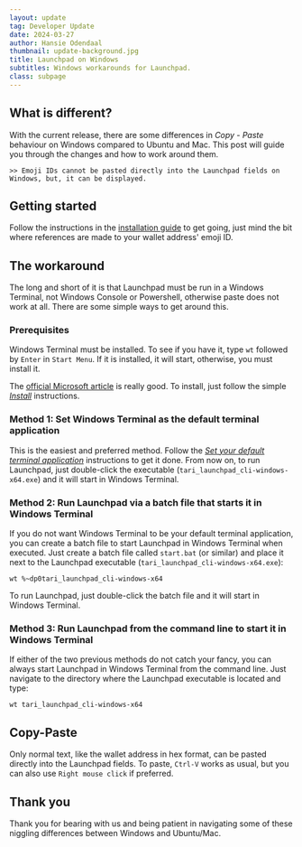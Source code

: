 ```yaml
---
layout: update
tag: Developer Update
date: 2024-03-27
author: Hansie Odendaal
thumbnail: update-background.jpg
title: Launchpad on Windows
subtitles: Windows workarounds for Launchpad.
class: subpage
---
```


## What is different?

With the current release, there are some differences in _Copy - Paste_ behaviour on Windows compared to Ubuntu and Mac. This post will guide you through the changes and how to work around them.

```
>> Emoji IDs cannot be pasted directly into the Launchpad fields on Windows, but, it can be displayed.
```

## Getting started

Follow the instructions in the [installation guide](https://www.tari.com/launchpad-guide/) to get going, just mind the bit where references are made to your wallet address' emoji ID.

## The workaround

The long and short of it is that Launchpad must be run in a Windows Terminal, not Windows Console or Powershell, otherwise paste does not work at all. There are some simple ways to get around this.

### Prerequisites

Windows Terminal must be installed. To see if you have it, type `wt` followed by `Enter` in `Start Menu`. If it is installed, it will start, otherwise, you must install it.

The [official Microsoft article](https://learn.microsoft.com/en-us/windows/terminal/install) is really good. To install, just follow the simple [_Install_](https://learn.microsoft.com/en-us/windows/terminal/install#install) instructions.

### Method 1: Set Windows Terminal as the default terminal application

This is the easiest and preferred method. Follow the [_Set your default terminal application_](https://learn.microsoft.com/en-us/windows/terminal/install#set-your-default-terminal-application) instructions to get it done. From now on, to run Launchpad, just double-click the executable (`tari_launchpad_cli-windows-x64.exe`) and it will start in Windows Terminal.

### Method 2: Run Launchpad via a batch file that starts it in Windows Terminal

If you do not want Windows Terminal to be your default terminal application, you can create a batch file to start Launchpad in Windows Terminal when executed. Just create a batch file called `start.bat` (or similar) and place it next to the Launchpad executable (`tari_launchpad_cli-windows-x64.exe`):

```shell
wt %~dp0tari_launchpad_cli-windows-x64
```

To run Launchpad, just double-click the batch file and it will start in Windows Terminal.

### Method 3: Run Launchpad from the command line to start it in Windows Terminal

If either of the two previous methods do not catch your fancy, you can always start Launchpad in Windows Terminal from the command line. Just navigate to the directory where the Launchpad executable is located and type:

```shell
wt tari_launchpad_cli-windows-x64
```

## Copy-Paste

Only normal text, like the wallet address in hex format, can be pasted directly into the Launchpad fields. To paste, `Ctrl-V` works as usual, but you can also use `Right mouse click` if preferred.

## Thank you

Thank you for bearing with us and being patient in navigating some of these niggling differences between Windows and Ubuntu/Mac.
